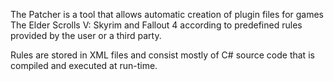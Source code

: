 The Patcher is a tool that allows automatic creation of plugin files for games The Elder Scrolls V: Skyrim and Fallout 4
according to predefined rules provided by the user or a third party.

Rules are stored in XML files and consist mostly of C# source code that is compiled and executed at run-time.
